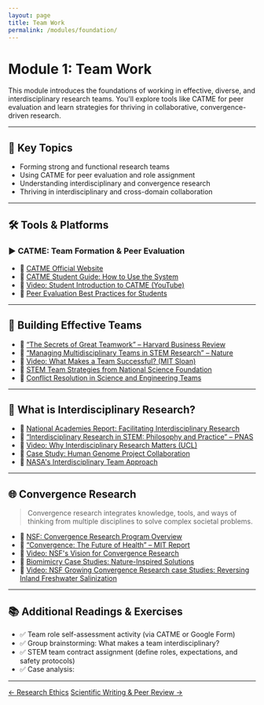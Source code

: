 ```yaml
---
layout: page
title: Team Work
permalink: /modules/foundation/
---
```


# Module 1: Team Work  
This module introduces the foundations of working in effective, diverse, and interdisciplinary research teams. You'll explore tools like CATME for peer evaluation and learn strategies for thriving in collaborative, convergence-driven research.

---

## 📌 Key Topics

- Forming strong and functional research teams  
- Using CATME for peer evaluation and role assignment  
- Understanding interdisciplinary and convergence research  
- Thriving in interdisciplinary and cross-domain collaboration  

---

## 🛠️ Tools & Platforms

### ▶️ CATME: Team Formation & Peer Evaluation

- 🔗 [CATME Official Website](https://info.catme.org/)
- 📄 [CATME Student Guide: How to Use the System](https://info.catme.org/student/student-help/)
- 🎥 [Video: Student Introduction to CATME (YouTube)](https://www.youtube.com/watch?v=mLTBtksrTFY)
- 📄 [Peer Evaluation Best Practices for Students](https://info.catme.org/student/student-help/peer-evaluation/)

---

## 👥 Building Effective Teams

- 📄 [“The Secrets of Great Teamwork” – Harvard Business Review](https://hbr.org/2016/06/the-secrets-of-great-teamwork)
- 📄 [“Managing Multidisciplinary Teams in STEM Research” – Nature](https://www.nature.com/articles/d41586-020-01789-8)
- 🎥 [Video: What Makes a Team Successful? (MIT Sloan)](https://www.youtube.com/watch?v=Q8pA3JH3jYg)
- 📄 [STEM Team Strategies from National Science Foundation](https://www.nsf.gov/pubs/2018/nsf18045/nsf18045.pdf)
- 📄 [Conflict Resolution in Science and Engineering Teams](https://www.science.org/content/article/conflict-your-research-group-here-are-four-strategies-finding-resolution)

---

## 🔬 What is Interdisciplinary Research?

- 📄 [National Academies Report: Facilitating Interdisciplinary Research](https://nap.nationalacademies.org/catalog/11153/facilitating-interdisciplinary-research)
- 📄 [“Interdisciplinary Research in STEM: Philosophy and Practice” – PNAS](https://www.pnas.org/doi/10.1073/pnas.0400238101)
- 🎥 [Video: Why Interdisciplinary Research Matters (UCL)](https://www.youtube.com/watch?v=sflgjko2nao)
- 📄 [Case Study: Human Genome Project Collaboration](https://www.genome.gov/about-genomics/educational-resources/fact-sheets/human-genome-project)
- 📄 [NASA's Interdisciplinary Team Approach](https://www.nasa.gov/hrp/bodyinspace)

---

## 🌐 Convergence Research

> Convergence research integrates knowledge, tools, and ways of thinking from multiple disciplines to solve complex societal problems.

- 📄 [NSF: Convergence Research Program Overview](https://www.nsf.gov/od/oia/convergence/index.jsp)
- 📄 [“Convergence: The Future of Health” – MIT Report](https://www.aplu.org/wp-content/uploads/convergence_futureofHealth.pdf)
- 🎥 [Video: NSF's Vision for Convergence Research](https://www.youtube.com/watch?v=8BNc1d4WSdQ)
- 📄 [Biomimicry Case Studies: Nature-Inspired Solutions](https://biomimicry.org/what-is-biomimicry/)
- 🎥 [Video: NSF Growing Convergence Research case Studies: Reversing Inland Freshwater Salinization](https://www.youtube.com/watch?v=XuhH3Qir4kM)

---

## 📚 Additional Readings & Exercises

- ✅ Team role self-assessment activity (via CATME or Google Form)
- ✅ Group brainstorming: What makes a team interdisciplinary?
- ✅ STEM team contract assignment (define roles, expectations, and safety protocols)
- ✅ Case analysis: 

---

<div class="module-nav">
  <a href="{{ site.baseurl }}/modules/ethics/" class="btn">← Research Ethics</a>
  <a href="{{ site.baseurl }}/modules/science/" class="btn">Scientific Writing & Peer Review →</a>
</div>
